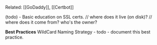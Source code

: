 Related: [[GoDaddy]], [[Certbot]]


(todo) - Basic education on SSL certs.
//  where does it live (on disk)?
// where does it come from? who's the owner?


**Best Practices**
WildCard Naming Strategy - todo - document this best practice.